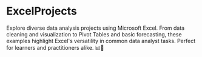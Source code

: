 # ExcelProjects
Explore diverse data analysis projects using Microsoft Excel. From data cleaning and visualization to Pivot Tables and basic forecasting, these examples highlight Excel's versatility in common data analyst tasks. Perfect for learners and practitioners alike. 📊🚀
